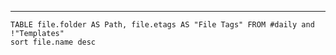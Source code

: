 ___
```dataview
TABLE file.folder AS Path, file.etags AS "File Tags" FROM #daily and !"Templates"
sort file.name desc
```
